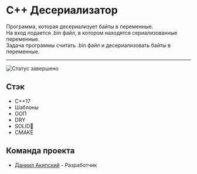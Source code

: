 # C++ Десериализатор
Программа, которая десериализует байты в переменные. \
На вход подается .bin файл, в котором находятся сериализованные переменные. \
Задача программы считать .bin файл и десериализовать байты в переменные.

----
![Статус завершено](https://img.shields.io/badge/статус-завершено-green)

## Стэк
- C++17
- Шаблоны
- ООП
- DRY
- SOLID
- CMAKE

## Команда проекта
- [Даниил Акипский](tg://resolve?domain=slyavanin) - Разработчик